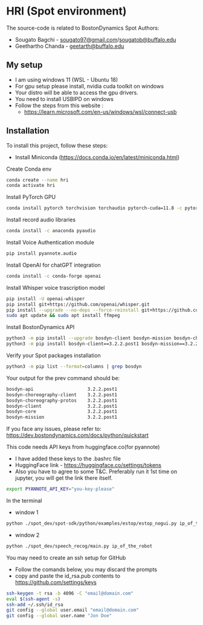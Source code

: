 # HRI (Spot environment)
The source-code is related to BostonDynamics Spot
Authors: 
- Sougato Bagchi - sougato97@gmail.com/sougatob@buffalo.edu
- Geethartho Chanda - geetarth@buffalo.edu

## My setup 
- I am using windows 11 (WSL - Ubuntu 18)
- For gpu setup please install, nvidia cuda toolkit on windows 
- Your distro will be able to access the gpu drivers. 
- You need to install USBIPD on windows 
- Follow the steps from this website :
  - https://learn.microsoft.com/en-us/windows/wsl/connect-usb

## Installation
To install this project, follow these steps:
- Install Miniconda (https://docs.conda.io/en/latest/miniconda.html)
  
Create Conda env
```bash
conda create --name hri
conda activate hri
```
Install PyTorch GPU
```bash
conda install pytorch torchvision torchaudio pytorch-cuda=11.8 -c pytorch -c nvidia
```
Install record audio libraries
```bash
conda install -c anaconda pyaudio
```
Install Voice Authentication module
```bash
pip install pyannote.audio
```
Install OpenAI for chatGPT integration 
```bash
conda install -c conda-forge openai
```
Install Whisper voice trascription model 
```bash
pip install -U openai-whisper
pip install git+https://github.com/openai/whisper.git 
pip install --upgrade --no-deps --force-reinstall git+https://github.com/openai/whisper.git
sudo apt update && sudo apt install ffmpeg

```
Install BostonDynamics API
```bash
python3 -m pip install --upgrade bosdyn-client bosdyn-mission bosdyn-choreography-client
python3 -m pip install bosdyn-client==3.2.2.post1 bosdyn-mission==3.2.2.post1 bosdyn-choreography-client==3.2.2.post1
```
Verify your Spot packages installation
```bash
python3 -m pip list --format=columns | grep bosdyn
```
Your output for the prev command should be:
```bash
bosdyn-api                    3.2.2.post1
bosdyn-choreography-client    3.2.2.post1
bosdyn-choreography-protos    3.2.2.post1
bosdyn-client                 3.2.2.post1
bosdyn-core                   3.2.2.post1
bosdyn-mission                3.2.2.post1
```

If you face any issues, please refer to: 
https://dev.bostondynamics.com/docs/python/quickstart

This code needs API keys from huggingface.co(for pyannote)
- I have added these keys to the .bashrc file 
- HuggingFace link - https://huggingface.co/settings/tokens
- Also you have to agree to some T&C. Preferably run it 1st time on jupyter, you will get the link there itself.
```bash
export PYANNOTE_API_KEY="you-key-please"
```

In the terminal 
- window 1 
```bash
python ./spot_dev/spot-sdk/python/examples/estop/estop_nogui.py ip_of_the_robot
```
- window 2
```bash
python ./spot_dev/speech_recog/main.py ip_of_the_robot
```

You may need to create an ssh setup for GitHub
- Follow the comands below, you may discard the prompts 
- copy and paste the id_rsa.pub contents to https://github.com/settings/keys
```bash
ssh-keygen -t rsa -b 4096 -C "email@domain.com"
eval $(ssh-agent -s)
ssh-add ~/.ssh/id_rsa
git config --global user.email "email@domain.com"
git config --global user.name "Jon Doe"
```
